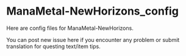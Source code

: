 # ManaMetal-NewHorizons_config

Here are config files for ManaMetal-NewHorizons.

You can post new issue here if you encounter any problem or submit translation for questing text/item tips. 
